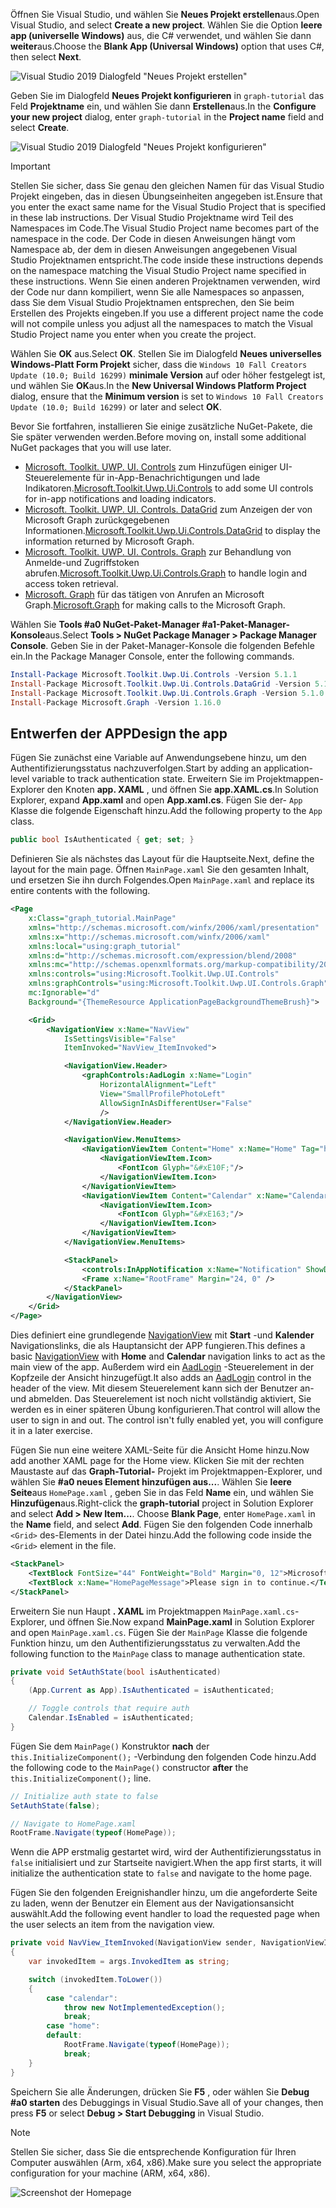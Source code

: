 <!-- markdownlint-disable MD002 MD041 -->

<span data-ttu-id="e18c6-101">Öffnen Sie Visual Studio, und wählen Sie **Neues Projekt erstellen**aus.</span><span class="sxs-lookup"><span data-stu-id="e18c6-101">Open Visual Studio, and select **Create a new project**.</span></span> <span data-ttu-id="e18c6-102">Wählen Sie die Option **leere app (universelle Windows)** aus, die C# verwendet, und wählen Sie dann **weiter**aus.</span><span class="sxs-lookup"><span data-stu-id="e18c6-102">Choose the **Blank App (Universal Windows)** option that uses C#, then select **Next**.</span></span>

![Visual Studio 2019 Dialogfeld "Neues Projekt erstellen"](./images/vs-create-new-project.png)

<span data-ttu-id="e18c6-104">Geben Sie im Dialogfeld **Neues Projekt konfigurieren** in `graph-tutorial` das Feld **Projektname** ein, und wählen Sie dann **Erstellen**aus.</span><span class="sxs-lookup"><span data-stu-id="e18c6-104">In the **Configure your new project** dialog, enter `graph-tutorial` in the **Project name** field and select **Create**.</span></span>

![Visual Studio 2019 Dialogfeld "Neues Projekt konfigurieren"](./images/vs-configure-new-project.png)

> [!IMPORTANT]
> <span data-ttu-id="e18c6-106">Stellen Sie sicher, dass Sie genau den gleichen Namen für das Visual Studio Projekt eingeben, das in diesen Übungseinheiten angegeben ist.</span><span class="sxs-lookup"><span data-stu-id="e18c6-106">Ensure that you enter the exact same name for the Visual Studio Project that is specified in these lab instructions.</span></span> <span data-ttu-id="e18c6-107">Der Visual Studio Projektname wird Teil des Namespaces im Code.</span><span class="sxs-lookup"><span data-stu-id="e18c6-107">The Visual Studio Project name becomes part of the namespace in the code.</span></span> <span data-ttu-id="e18c6-108">Der Code in diesen Anweisungen hängt vom Namespace ab, der dem in diesen Anweisungen angegebenen Visual Studio Projektnamen entspricht.</span><span class="sxs-lookup"><span data-stu-id="e18c6-108">The code inside these instructions depends on the namespace matching the Visual Studio Project name specified in these instructions.</span></span> <span data-ttu-id="e18c6-109">Wenn Sie einen anderen Projektnamen verwenden, wird der Code nur dann kompiliert, wenn Sie alle Namespaces so anpassen, dass Sie dem Visual Studio Projektnamen entsprechen, den Sie beim Erstellen des Projekts eingeben.</span><span class="sxs-lookup"><span data-stu-id="e18c6-109">If you use a different project name the code will not compile unless you adjust all the namespaces to match the Visual Studio Project name you enter when you create the project.</span></span>

<span data-ttu-id="e18c6-110">Wählen Sie **OK** aus.</span><span class="sxs-lookup"><span data-stu-id="e18c6-110">Select **OK**.</span></span> <span data-ttu-id="e18c6-111">Stellen Sie im Dialogfeld **Neues universelles Windows-Platt Form Projekt** sicher, dass die `Windows 10 Fall Creators Update (10.0; Build 16299)` **minimale Version** auf oder höher festgelegt ist, und wählen Sie **OK**aus.</span><span class="sxs-lookup"><span data-stu-id="e18c6-111">In the **New Universal Windows Platform Project** dialog, ensure that the **Minimum version** is set to `Windows 10 Fall Creators Update (10.0; Build 16299)` or later and select **OK**.</span></span>

<span data-ttu-id="e18c6-112">Bevor Sie fortfahren, installieren Sie einige zusätzliche NuGet-Pakete, die Sie später verwenden werden.</span><span class="sxs-lookup"><span data-stu-id="e18c6-112">Before moving on, install some additional NuGet packages that you will use later.</span></span>

- <span data-ttu-id="e18c6-113">[Microsoft. Toolkit. UWP. UI. Controls](https://www.nuget.org/packages/Microsoft.Toolkit.Uwp.Ui.Controls/) zum Hinzufügen einiger UI-Steuerelemente für in-App-Benachrichtigungen und lade Indikatoren.</span><span class="sxs-lookup"><span data-stu-id="e18c6-113">[Microsoft.Toolkit.Uwp.Ui.Controls](https://www.nuget.org/packages/Microsoft.Toolkit.Uwp.Ui.Controls/) to add some UI controls for in-app notifications and loading indicators.</span></span>
- <span data-ttu-id="e18c6-114">[Microsoft. Toolkit. UWP. UI. Controls. DataGrid](https://www.nuget.org/packages/Microsoft.Toolkit.Uwp.Ui.Controls.DataGrid/) zum Anzeigen der von Microsoft Graph zurückgegebenen Informationen.</span><span class="sxs-lookup"><span data-stu-id="e18c6-114">[Microsoft.Toolkit.Uwp.Ui.Controls.DataGrid](https://www.nuget.org/packages/Microsoft.Toolkit.Uwp.Ui.Controls.DataGrid/) to display the information returned by Microsoft Graph.</span></span>
- <span data-ttu-id="e18c6-115">[Microsoft. Toolkit. UWP. UI. Controls. Graph](https://www.nuget.org/packages/Microsoft.Toolkit.Uwp.Ui.Controls.Graph/) zur Behandlung von Anmelde-und Zugriffstoken abrufen.</span><span class="sxs-lookup"><span data-stu-id="e18c6-115">[Microsoft.Toolkit.Uwp.Ui.Controls.Graph](https://www.nuget.org/packages/Microsoft.Toolkit.Uwp.Ui.Controls.Graph/) to handle login and access token retrieval.</span></span>
- <span data-ttu-id="e18c6-116">[Microsoft. Graph](https://www.nuget.org/packages/Microsoft.Graph/) für das tätigen von Anrufen an Microsoft Graph.</span><span class="sxs-lookup"><span data-stu-id="e18c6-116">[Microsoft.Graph](https://www.nuget.org/packages/Microsoft.Graph/) for making calls to the Microsoft Graph.</span></span>

<span data-ttu-id="e18c6-117">Wählen Sie **Tools #a0 NuGet-Paket-Manager #a1-Paket-Manager-Konsole**aus.</span><span class="sxs-lookup"><span data-stu-id="e18c6-117">Select **Tools > NuGet Package Manager > Package Manager Console**.</span></span> <span data-ttu-id="e18c6-118">Geben Sie in der Paket-Manager-Konsole die folgenden Befehle ein.</span><span class="sxs-lookup"><span data-stu-id="e18c6-118">In the Package Manager Console, enter the following commands.</span></span>

```Powershell
Install-Package Microsoft.Toolkit.Uwp.Ui.Controls -Version 5.1.1
Install-Package Microsoft.Toolkit.Uwp.Ui.Controls.DataGrid -Version 5.1.0
Install-Package Microsoft.Toolkit.Uwp.Ui.Controls.Graph -Version 5.1.0
Install-Package Microsoft.Graph -Version 1.16.0
```

## <a name="design-the-app"></a><span data-ttu-id="e18c6-119">Entwerfen der APP</span><span class="sxs-lookup"><span data-stu-id="e18c6-119">Design the app</span></span>

<span data-ttu-id="e18c6-120">Fügen Sie zunächst eine Variable auf Anwendungsebene hinzu, um den Authentifizierungsstatus nachzuverfolgen.</span><span class="sxs-lookup"><span data-stu-id="e18c6-120">Start by adding an application-level variable to track authentication state.</span></span> <span data-ttu-id="e18c6-121">Erweitern Sie im Projektmappen-Explorer den Knoten **app. XAML** , und öffnen Sie **app.XAML.cs**.</span><span class="sxs-lookup"><span data-stu-id="e18c6-121">In Solution Explorer, expand **App.xaml** and open **App.xaml.cs**.</span></span> <span data-ttu-id="e18c6-122">Fügen Sie der- `App` Klasse die folgende Eigenschaft hinzu.</span><span class="sxs-lookup"><span data-stu-id="e18c6-122">Add the following property to the `App` class.</span></span>

```cs
public bool IsAuthenticated { get; set; }
```

<span data-ttu-id="e18c6-123">Definieren Sie als nächstes das Layout für die Hauptseite.</span><span class="sxs-lookup"><span data-stu-id="e18c6-123">Next, define the layout for the main page.</span></span> <span data-ttu-id="e18c6-124">Öffnen `MainPage.xaml` Sie den gesamten Inhalt, und ersetzen Sie ihn durch Folgendes.</span><span class="sxs-lookup"><span data-stu-id="e18c6-124">Open `MainPage.xaml` and replace its entire contents with the following.</span></span>

```xml
<Page
    x:Class="graph_tutorial.MainPage"
    xmlns="http://schemas.microsoft.com/winfx/2006/xaml/presentation"
    xmlns:x="http://schemas.microsoft.com/winfx/2006/xaml"
    xmlns:local="using:graph_tutorial"
    xmlns:d="http://schemas.microsoft.com/expression/blend/2008"
    xmlns:mc="http://schemas.openxmlformats.org/markup-compatibility/2006"
    xmlns:controls="using:Microsoft.Toolkit.Uwp.UI.Controls"
    xmlns:graphControls="using:Microsoft.Toolkit.Uwp.UI.Controls.Graph"
    mc:Ignorable="d"
    Background="{ThemeResource ApplicationPageBackgroundThemeBrush}">

    <Grid>
        <NavigationView x:Name="NavView"
            IsSettingsVisible="False"
            ItemInvoked="NavView_ItemInvoked">

            <NavigationView.Header>
                <graphControls:AadLogin x:Name="Login"
                    HorizontalAlignment="Left"
                    View="SmallProfilePhotoLeft"
                    AllowSignInAsDifferentUser="False"
                    />
            </NavigationView.Header>

            <NavigationView.MenuItems>
                <NavigationViewItem Content="Home" x:Name="Home" Tag="home">
                    <NavigationViewItem.Icon>
                        <FontIcon Glyph="&#xE10F;"/>
                    </NavigationViewItem.Icon>
                </NavigationViewItem>
                <NavigationViewItem Content="Calendar" x:Name="Calendar" Tag="calendar">
                    <NavigationViewItem.Icon>
                        <FontIcon Glyph="&#xE163;"/>
                    </NavigationViewItem.Icon>
                </NavigationViewItem>
            </NavigationView.MenuItems>

            <StackPanel>
                <controls:InAppNotification x:Name="Notification" ShowDismissButton="true" />
                <Frame x:Name="RootFrame" Margin="24, 0" />
            </StackPanel>
        </NavigationView>
    </Grid>
</Page>
```

<span data-ttu-id="e18c6-125">Dies definiert eine grundlegende [NavigationView](https://docs.microsoft.com/uwp/api/windows.ui.xaml.controls.navigationview) mit **Start** -und **Kalender** Navigationslinks, die als Hauptansicht der APP fungieren.</span><span class="sxs-lookup"><span data-stu-id="e18c6-125">This defines a basic [NavigationView](https://docs.microsoft.com/uwp/api/windows.ui.xaml.controls.navigationview) with **Home** and **Calendar** navigation links to act as the main view of the app.</span></span> <span data-ttu-id="e18c6-126">Außerdem wird ein [AadLogin](https://docs.microsoft.com/dotnet/api/microsoft.toolkit.uwp.ui.controls.graph.aadlogin?view=win-comm-toolkit-dotnet-stable) -Steuerelement in der Kopfzeile der Ansicht hinzugefügt.</span><span class="sxs-lookup"><span data-stu-id="e18c6-126">It also adds an [AadLogin](https://docs.microsoft.com/dotnet/api/microsoft.toolkit.uwp.ui.controls.graph.aadlogin?view=win-comm-toolkit-dotnet-stable) control in the header of the view.</span></span> <span data-ttu-id="e18c6-127">Mit diesem Steuerelement kann sich der Benutzer an-und abmelden. Das Steuerelement ist noch nicht vollständig aktiviert, Sie werden es in einer späteren Übung konfigurieren.</span><span class="sxs-lookup"><span data-stu-id="e18c6-127">That control will allow the user to sign in and out. The control isn't fully enabled yet, you will configure it in a later exercise.</span></span>

<span data-ttu-id="e18c6-128">Fügen Sie nun eine weitere XAML-Seite für die Ansicht Home hinzu.</span><span class="sxs-lookup"><span data-stu-id="e18c6-128">Now add another XAML page for the Home view.</span></span> <span data-ttu-id="e18c6-129">Klicken Sie mit der rechten Maustaste auf das **Graph-Tutorial-** Projekt im Projektmappen-Explorer, und wählen Sie **#a0 neues Element hinzufügen aus...**. Wählen Sie **leere Seite**aus `HomePage.xaml` , geben Sie in das Feld **Name** ein, und wählen Sie **Hinzufügen**aus.</span><span class="sxs-lookup"><span data-stu-id="e18c6-129">Right-click the **graph-tutorial** project in Solution Explorer and select **Add > New Item...**. Choose **Blank Page**, enter `HomePage.xaml` in the **Name** field, and select **Add**.</span></span> <span data-ttu-id="e18c6-130">Fügen Sie den folgenden Code innerhalb `<Grid>` des-Elements in der Datei hinzu.</span><span class="sxs-lookup"><span data-stu-id="e18c6-130">Add the following code inside the `<Grid>` element in the file.</span></span>

```xml
<StackPanel>
    <TextBlock FontSize="44" FontWeight="Bold" Margin="0, 12">Microsoft Graph UWP Tutorial</TextBlock>
    <TextBlock x:Name="HomePageMessage">Please sign in to continue.</TextBlock>
</StackPanel>
```

<span data-ttu-id="e18c6-131">Erweitern Sie nun Haupt **. XAML** im Projektmappen `MainPage.xaml.cs`-Explorer, und öffnen Sie.</span><span class="sxs-lookup"><span data-stu-id="e18c6-131">Now expand **MainPage.xaml** in Solution Explorer and open `MainPage.xaml.cs`.</span></span> <span data-ttu-id="e18c6-132">Fügen Sie der `MainPage` Klasse die folgende Funktion hinzu, um den Authentifizierungsstatus zu verwalten.</span><span class="sxs-lookup"><span data-stu-id="e18c6-132">Add the following function to the `MainPage` class to manage authentication state.</span></span>

```cs
private void SetAuthState(bool isAuthenticated)
{
    (App.Current as App).IsAuthenticated = isAuthenticated;

    // Toggle controls that require auth
    Calendar.IsEnabled = isAuthenticated;
}
```

<span data-ttu-id="e18c6-133">Fügen Sie dem `MainPage()` Konstruktor **nach** der `this.InitializeComponent();` -Verbindung den folgenden Code hinzu.</span><span class="sxs-lookup"><span data-stu-id="e18c6-133">Add the following code to the `MainPage()` constructor **after** the `this.InitializeComponent();` line.</span></span>

```cs
// Initialize auth state to false
SetAuthState(false);

// Navigate to HomePage.xaml
RootFrame.Navigate(typeof(HomePage));
```

<span data-ttu-id="e18c6-134">Wenn die APP erstmalig gestartet wird, wird der Authentifizierungsstatus in `false` initialisiert und zur Startseite navigiert.</span><span class="sxs-lookup"><span data-stu-id="e18c6-134">When the app first starts, it will initialize the authentication state to `false` and navigate to the home page.</span></span>

<span data-ttu-id="e18c6-135">Fügen Sie den folgenden Ereignishandler hinzu, um die angeforderte Seite zu laden, wenn der Benutzer ein Element aus der Navigationsansicht auswählt.</span><span class="sxs-lookup"><span data-stu-id="e18c6-135">Add the following event handler to load the requested page when the user selects an item from the navigation view.</span></span>

```cs
private void NavView_ItemInvoked(NavigationView sender, NavigationViewItemInvokedEventArgs args)
{
    var invokedItem = args.InvokedItem as string;

    switch (invokedItem.ToLower())
    {
        case "calendar":
            throw new NotImplementedException();
            break;
        case "home":
        default:
            RootFrame.Navigate(typeof(HomePage));
            break;
    }
}
```

<span data-ttu-id="e18c6-136">Speichern Sie alle Änderungen, drücken Sie **F5** , oder wählen Sie **Debug #a0 starten** des Debuggings in Visual Studio.</span><span class="sxs-lookup"><span data-stu-id="e18c6-136">Save all of your changes, then press **F5** or select **Debug > Start Debugging** in Visual Studio.</span></span>

> [!NOTE]
> <span data-ttu-id="e18c6-137">Stellen Sie sicher, dass Sie die entsprechende Konfiguration für Ihren Computer auswählen (Arm, x64, x86).</span><span class="sxs-lookup"><span data-stu-id="e18c6-137">Make sure you select the appropriate configuration for your machine (ARM, x64, x86).</span></span>

![Screenshot der Homepage](./images/create-app-01.png)
